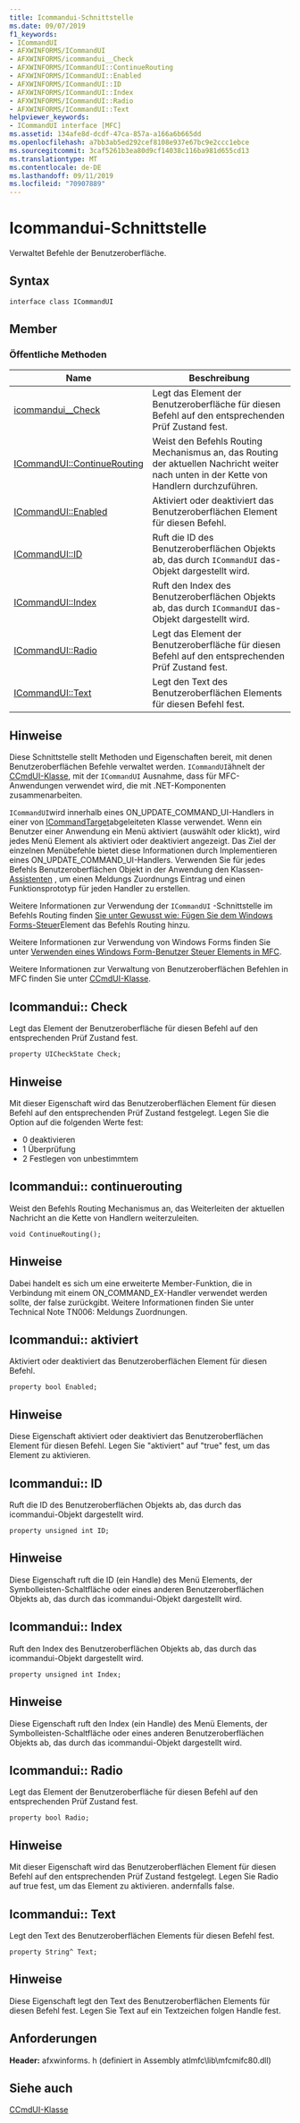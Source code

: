 ```yaml
---
title: Icommandui-Schnittstelle
ms.date: 09/07/2019
f1_keywords:
- ICommandUI
- AFXWINFORMS/ICommandUI
- AFXWINFORMS/icommandui__Check
- AFXWINFORMS/ICommandUI::ContinueRouting
- AFXWINFORMS/ICommandUI::Enabled
- AFXWINFORMS/ICommandUI::ID
- AFXWINFORMS/ICommandUI::Index
- AFXWINFORMS/ICommandUI::Radio
- AFXWINFORMS/ICommandUI::Text
helpviewer_keywords:
- ICommandUI interface [MFC]
ms.assetid: 134afe8d-dcdf-47ca-857a-a166a6b665dd
ms.openlocfilehash: a7bb3ab5ed292cef8108e937e67bc9e2ccc1ebce
ms.sourcegitcommit: 3caf5261b3ea80d9cf14038c116ba981d655cd13
ms.translationtype: MT
ms.contentlocale: de-DE
ms.lasthandoff: 09/11/2019
ms.locfileid: "70907889"
---
```

# <a name="icommandui-interface"></a>Icommandui-Schnittstelle

Verwaltet Befehle der Benutzeroberfläche.

## <a name="syntax"></a>Syntax

```
interface class ICommandUI
```

## <a name="members"></a>Member

### <a name="public-methods"></a>Öffentliche Methoden

|Name|Beschreibung|
|----------|-----------------|
|[icommandui__Check](#check)|Legt das Element der Benutzeroberfläche für diesen Befehl auf den entsprechenden Prüf Zustand fest.|
|[ICommandUI::ContinueRouting](#continuerouting)|Weist den Befehls Routing Mechanismus an, das Routing der aktuellen Nachricht weiter nach unten in der Kette von Handlern durchzuführen.|
|[ICommandUI::Enabled](#enabled)|Aktiviert oder deaktiviert das Benutzeroberflächen Element für diesen Befehl.|
|[ICommandUI::ID](#id)|Ruft die ID des Benutzeroberflächen Objekts ab, das durch `ICommandUI` das-Objekt dargestellt wird.|
|[ICommandUI::Index](#index)|Ruft den Index des Benutzeroberflächen Objekts ab, das durch `ICommandUI` das-Objekt dargestellt wird.|
|[ICommandUI::Radio](#radio)|Legt das Element der Benutzeroberfläche für diesen Befehl auf den entsprechenden Prüf Zustand fest.|
|[ICommandUI::Text](#text)|Legt den Text des Benutzeroberflächen Elements für diesen Befehl fest.|

## <a name="remarks"></a>Hinweise

Diese Schnittstelle stellt Methoden und Eigenschaften bereit, mit denen Benutzeroberflächen Befehle verwaltet werden. `ICommandUI`ähnelt der [CCmdUI-Klasse](../../mfc/reference/ccmdui-class.md), mit der `ICommandUI` Ausnahme, dass für MFC-Anwendungen verwendet wird, die mit .NET-Komponenten zusammenarbeiten.

`ICommandUI`wird innerhalb eines ON_UPDATE_COMMAND_UI-Handlers in einer von [ICommandTarget](../../mfc/reference/icommandtarget-interface.md)abgeleiteten Klasse verwendet. Wenn ein Benutzer einer Anwendung ein Menü aktiviert (auswählt oder klickt), wird jedes Menü Element als aktiviert oder deaktiviert angezeigt. Das Ziel der einzelnen Menübefehle bietet diese Informationen durch Implementieren eines ON_UPDATE_COMMAND_UI-Handlers. Verwenden Sie für jedes Befehls Benutzeroberflächen Objekt in der Anwendung den Klassen- [Assistenten](mfc-class-wizard.md) , um einen Meldungs Zuordnungs Eintrag und einen Funktionsprototyp für jeden Handler zu erstellen.

Weitere Informationen zur Verwendung der `ICommandUI` -Schnittstelle im Befehls Routing finden [Sie unter Gewusst wie: Fügen Sie dem Windows Forms-Steuer](../../dotnet/how-to-add-command-routing-to-the-windows-forms-control.md)Element das Befehls Routing hinzu.

Weitere Informationen zur Verwendung von Windows Forms finden Sie unter [Verwenden eines Windows Form-Benutzer Steuer Elements in MFC](../../dotnet/using-a-windows-form-user-control-in-mfc.md).

Weitere Informationen zur Verwaltung von Benutzeroberflächen Befehlen in MFC finden Sie unter [CCmdUI-Klasse](../../mfc/reference/ccmdui-class.md).

## <a name="check"></a>Icommandui:: Check

Legt das Element der Benutzeroberfläche für diesen Befehl auf den entsprechenden Prüf Zustand fest.
```
property UICheckState Check;
```

## <a name="remarks"></a>Hinweise

Mit dieser Eigenschaft wird das Benutzeroberflächen Element für diesen Befehl auf den entsprechenden Prüf Zustand festgelegt. Legen Sie die Option auf die folgenden Werte fest:
- 0 deaktivieren
- 1 Überprüfung
- 2 Festlegen von unbestimmtem

## <a name="continuerouting"></a>Icommandui:: continuerouting

Weist den Befehls Routing Mechanismus an, das Weiterleiten der aktuellen Nachricht an die Kette von Handlern weiterzuleiten.
```
void ContinueRouting();
```

## <a name="remarks"></a>Hinweise

Dabei handelt es sich um eine erweiterte Member-Funktion, die in Verbindung mit einem ON_COMMAND_EX-Handler verwendet werden sollte, der false zurückgibt. Weitere Informationen finden Sie unter Technical Note TN006: Meldungs Zuordnungen.

## <a name="enabled"></a>Icommandui:: aktiviert

Aktiviert oder deaktiviert das Benutzeroberflächen Element für diesen Befehl.
```
property bool Enabled;
```

## <a name="remarks"></a>Hinweise

Diese Eigenschaft aktiviert oder deaktiviert das Benutzeroberflächen Element für diesen Befehl. Legen Sie "aktiviert" auf "true" fest, um das Element zu aktivieren.

## <a name="id"></a>Icommandui:: ID

Ruft die ID des Benutzeroberflächen Objekts ab, das durch das icommandui-Objekt dargestellt wird.
```
property unsigned int ID;
```

## <a name="remarks"></a>Hinweise

Diese Eigenschaft ruft die ID (ein Handle) des Menü Elements, der Symbolleisten-Schaltfläche oder eines anderen Benutzeroberflächen Objekts ab, das durch das icommandui-Objekt dargestellt wird.

## <a name="index"></a>Icommandui:: Index

Ruft den Index des Benutzeroberflächen Objekts ab, das durch das icommandui-Objekt dargestellt wird.
```
property unsigned int Index;
```

## <a name="remarks"></a>Hinweise

Diese Eigenschaft ruft den Index (ein Handle) des Menü Elements, der Symbolleisten-Schaltfläche oder eines anderen Benutzeroberflächen Objekts ab, das durch das icommandui-Objekt dargestellt wird.

## <a name="radio"></a>Icommandui:: Radio

Legt das Element der Benutzeroberfläche für diesen Befehl auf den entsprechenden Prüf Zustand fest.
```
property bool Radio;
```

## <a name="remarks"></a>Hinweise

Mit dieser Eigenschaft wird das Benutzeroberflächen Element für diesen Befehl auf den entsprechenden Prüf Zustand festgelegt. Legen Sie Radio auf true fest, um das Element zu aktivieren. andernfalls false.

## <a name="text"></a>Icommandui:: Text

Legt den Text des Benutzeroberflächen Elements für diesen Befehl fest.
```
property String^ Text;
```

## <a name="remarks"></a>Hinweise

Diese Eigenschaft legt den Text des Benutzeroberflächen Elements für diesen Befehl fest. Legen Sie Text auf ein Textzeichen folgen Handle fest.

## <a name="requirements"></a>Anforderungen

**Header:** afxwinforms. h (definiert in Assembly atlmfc\lib\mfcmifc80.dll)

## <a name="see-also"></a>Siehe auch

[CCmdUI-Klasse](../../mfc/reference/ccmdui-class.md)
